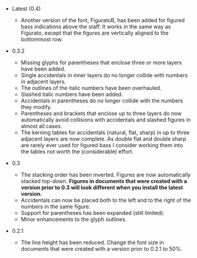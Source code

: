 - Latest (0.4)
	- Another version of the font, FiguratoB, has been added for figured bass indications above the staff. It works in the same way as Figurato, except that the figures are vertically aligned to the bottommost row.
- 0.3.2
	- Missing glyphs for parentheses that enclose three or more layers have been added.
	- Single accidentals in inner layers do no longer collide with numbers in adjacent layers.
	- The outlines of the italic numbers have been overhauled.
	- Slashed italic numbers have been added.
	- Accidentals in parentheses do no longer collide with the numbers they modify.
	- Parentheses and brackets that enclose up to three layers do now automatically avoid collisions with accidentals and slashed figures in almost all cases.
	- The kerning tables for accidentals (natural, flat, sharp) in up to three adjacent layers are now complete. As double flat and double sharp are rarely ever used for figured bass I consider working them into the tables not worth the (considerable) effort.
- 0.3
	- The stacking order has been inverted. Figures are now automatically stacked top-down. **Figures in documents that were created with a version prior to 0.3 will look different when you install the latest version.**
	- Accidentals can now be placed both to the left and to the right of the numbers in the same figure.
	- Support for parentheses has been expanded (still limited).
	- Minor enhancements to the glyph outlines.

- 0.2.1
	- The line height has been reduced. Change the font size in documents that were created with a version prior to 0.2.1 to 50%.